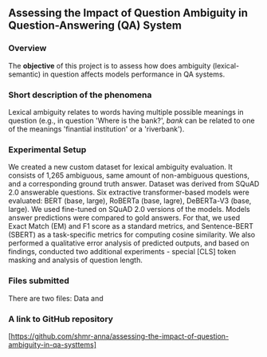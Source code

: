 ## Assessing the Impact of Question Ambiguity in Question-Answering (QA) System

### Overview
The __objective__ of this project is to assess how does ambiguity (lexical-semantic) in question affects models performance in QA systems. 

### Short description of the phenomena
Lexical ambiguity relates to words having multiple possible meanings in question (e.g., in question 'Where is the bank?', *bank* can be related to one of the meanings 'finantial institution' or a 'riverbank').

### Experimental Setup
We created a new custom dataset for lexical ambiguity evaluation. It consists of 1,265 ambiguous, same amount of non-ambiguous questions, and a corresponding ground truth answer. Dataset was derived from SQuAD 2.0 answerable questions. Six extractive transformer-based models were evaluated: BERT (base, large), RoBERTa (base, lagre), DeBERTa-V3 (base, large). We used fine-tuned on SQuAD 2.0 versions of the models. Models answer predictions were compared to gold answers. For that, we used Exact Match (EM) and F1 score as a standard metrics, and Sentence-BERT (SBERT) as a task-specific metrics for computing cosine similarity. We also performed a qualitative error analysis of predicted outputs, and based on findings, conducted two additional experiments - special [CLS] token masking and analysis of question length.

### Files submitted
There are two files: Data and 

### A link to GitHub repository
[https://github.com/shmr-anna/assessing-the-impact-of-question-ambiguity-in-qa-systtems]
